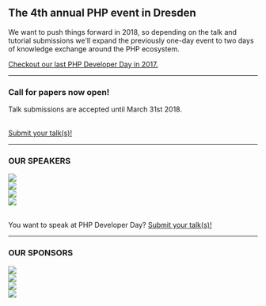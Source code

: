 <h2>The 4th annual PHP event in Dresden</h2>

We want to push things forward in 2018, so depending on the talk and tutorial submissions we'll expand 
the previously one-day event to two days of knowledge exchange around the PHP ecosystem. 

[Checkout our last PHP Developer Day in 2017.](http://phpug-dresden.org/en/phpdd17.html)

<hr class="blockspace">

<div class="teaser">
    <div class="row">
        <div class="col-xs-12 col-sm-12 col-md-7 col-lg-8">
            <h3>Call for papers now open!</h3>
            <p>
                Talk submissions are accepted until March 31st 2018.
            </p>
        </div>
        <div class="col-xs-12 col-sm-12 col-md-5 col-lg-4">
            <br>
            <a href="@cfp_url@" target="_blank" title="Submit your talk(s)" class="btn btn-block btn-lg btn-default text-uppercase pull-right">
                Submit your talk(s)!
            </a>
        </div>
    </div>
</div>

<hr class="blockspace">

### OUR SPEAKERS

<div class="row">
    <div class="col-xs-6 col-sm-6 col-md-3 col-lg-3">
        <img src="http://placehold.it/200x250/f3f3f3/000000/?text=YOU%3F&" class="img-responsive img-speaker">
    </div>
    <div class="col-xs-6 col-sm-6 col-md-3 col-lg-3">
        <img src="http://placehold.it/200x250/f3f3f3/000000/?text=YOU%3F&" class="img-responsive img-speaker">
    </div>
    <div class="col-xs-6 col-sm-6 col-md-3 col-lg-3">
        <img src="http://placehold.it/200x250/f3f3f3/000000/?text=YOU%3F&" class="img-responsive img-speaker">
    </div>
    <div class="col-xs-6 col-sm-6 col-md-3 col-lg-3">
        <img src="http://placehold.it/200x250/f3f3f3/000000/?text=YOU%3F&" class="img-responsive img-speaker">
    </div>
</div>

<br>
<p>
    You want to speak at PHP Developer Day?
    <a href="@cfp_url@" target="_blank" title="Submit your talk(s)">
        Submit your talk(s)!
    </a>
</p>

<hr class="blockspace">

### OUR SPONSORS

<div class="row">
    <div class="col-xs-6 col-sm-6 col-md-3 col-lg-3">
        <img src="http://placehold.it/200x250/f3f3f3/000000/?text=COMPANY" class="img-responsive img-speaker">
    </div>
    <div class="col-xs-6 col-sm-6 col-md-3 col-lg-3">
        <img src="http://placehold.it/200x250/f3f3f3/000000/?text=COMPANY" class="img-responsive img-speaker">
    </div>
    <div class="col-xs-6 col-sm-6 col-md-3 col-lg-3">
        <img src="http://placehold.it/200x250/f3f3f3/000000/?text=COMPANY" class="img-responsive img-speaker">
    </div>
    <div class="col-xs-6 col-sm-6 col-md-3 col-lg-3">
        <img src="http://placehold.it/200x250/f3f3f3/000000/?text=COMPANY" class="img-responsive img-speaker">
    </div>
</div>
